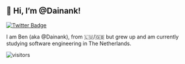 <h2> 👋 Hi, I’m @Dainank! </h2>

<!-- <img align='right' src='https://i.imgur.com/3JG54bK.jpg' width='200'> -->

[![Twitter Badge](https://img.shields.io/badge/-@_Dainank-1ca0f1?style=flat-square&labelColor=1ca0f1&logo=twitter&logoColor=white&link=https://twitter.com/iDainank)](https://twitter.com/iDainank)

I am Ben (aka @Dainank), from :luxembourg:/:uk: but grew up and am currently studying software engineering in The Netherlands.

<!-- ## ⚡ Technologies
- I’m currently learning:
  - **Spring** 🌱
  - **Vue** 🌄
  - **React** ⛲
  - **.NET 5.0** 🍇 -->

![visitors](https://visitor-badge.glitch.me/badge?page_id=dainank.dainank)
